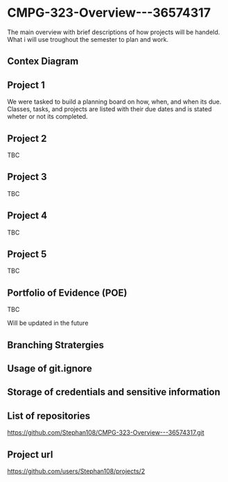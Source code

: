 # CMPG-323-Overview---36574317
The main overview with brief descriptions of how projects will be handeld.
What i will use troughout the semester to plan and work.

## Contex Diagram

## Project 1
We were tasked to build a planning board on how, when, and when its due.
Classes, tasks, and projects are listed with their due dates and is stated wheter or not its completed.

## Project 2
TBC

## Project 3
TBC

## Project 4
TBC

## Project 5
TBC

## Portfolio of Evidence (POE)
TBC

<p>Will be updated in the future

## Branching Stratergies

## Usage of git.ignore

## Storage of credentials and sensitive information
  
## List of repositories
https://github.com/Stephan108/CMPG-323-Overview---36574317.git

## Project url
https://github.com/users/Stephan108/projects/2

